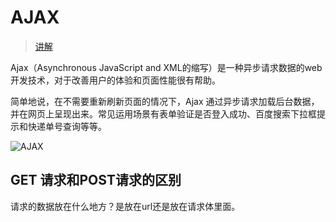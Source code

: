 # AJAX

> [讲解](https://zhuanlan.zhihu.com/p/38067984)

Ajax（Asynchronous JavaScript and XML的缩写）是一种异步请求数据的web开发技术，对于改善用户的体验和页面性能很有帮助。

简单地说，在不需要重新刷新页面的情况下，Ajax 通过异步请求加载后台数据，并在网页上呈现出来。常见运用场景有表单验证是否登入成功、百度搜索下拉框提示和快递单号查询等等。

![AJAX](https://pic3.zhimg.com/80/v2-75bf034c1cb2e15781d809372646784a_hd.jpg)

## GET 请求和POST请求的区别

请求的数据放在什么地方？是放在url还是放在请求体里面。
